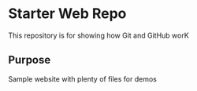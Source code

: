 # Starter Web Repo

This repository is for showing how Git and GitHub worK

## Purpose

Sample website with plenty of files for demos

